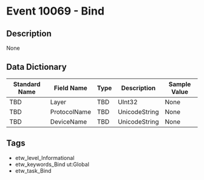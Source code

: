# Event 10069 - Bind

## Description
None

## Data Dictionary
|Standard Name|Field Name|Type|Description|Sample Value|
|---|---|---|---|---|
|TBD|Layer|TBD|UInt32|None|None|
|TBD|ProtocolName|TBD|UnicodeString|None|None|
|TBD|DeviceName|TBD|UnicodeString|None|None|

## Tags
* etw_level_Informational
* etw_keywords_Bind ut:Global
* etw_task_Bind